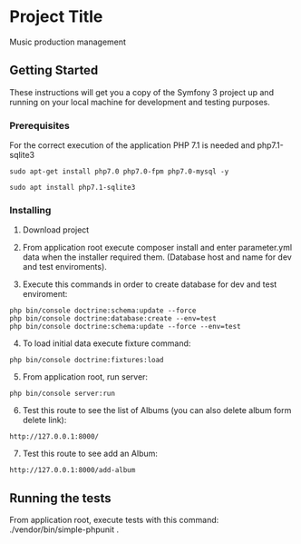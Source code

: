 # Project Title

Music production management

## Getting Started

These instructions will get you a copy of the Symfony 3 project up and running on your local machine for development and testing purposes.

### Prerequisites

For the correct execution of the application PHP 7.1 is needed and php7.1-sqlite3


```
sudo apt-get install php7.0 php7.0-fpm php7.0-mysql -y
```
```
sudo apt install php7.1-sqlite3
```

### Installing

1. Download project

2. From application root execute composer install and enter parameter.yml data when the installer required them. (Database host and name for dev and test enviroments).

3. Execute this commands in order to create database for dev and test enviroment:

```
php bin/console doctrine:schema:update --force
php bin/console doctrine:database:create --env=test
php bin/console doctrine:schema:update --force --env=test

```

4. To load initial data execute fixture command:

```
php bin/console doctrine:fixtures:load
```

5. From application root, run server:

```
php bin/console server:run
```

6. Test this route to see the list of Albums (you can also delete album form delete link):

```
http://127.0.0.1:8000/
```

7. Test this route to see add an Album:

```
http://127.0.0.1:8000/add-album
```


## Running the tests

From application root, execute tests with this command: ./vendor/bin/simple-phpunit .


